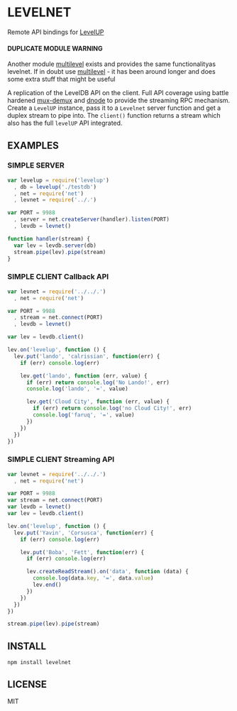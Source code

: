# LEVELNET
Remote API bindings for [LevelUP](https://github.com/rvagg/node-levelup)

#### DUPLICATE MODULE WARNING
Another module [multilevel](https://github.com/juliangruber/multilevel) exists and provides the same functionalityas levelnet. If in doubt use [multilevel](https://github.com/juliangruber/multilevel) - it has been around longer and does some extra stuff that might be useful

A replication of the LevelDB API on the client. Full API coverage using battle hardened [mux-demux](https://github.com/dominictarr/mux-demux) and [dnode](https://github.com/substack/dnode) to provide the streaming RPC mechanism. Create a `LevelUP` instance, pass it to a `Levelnet` server function and get a duplex stream to pipe into. The `client()` function returns a stream which also has the full `levelUP` API integrated.

## EXAMPLES

### SIMPLE SERVER
```javascript
var levelup = require('levelup')
  , db = levelup('./testdb')
  , net = require('net')
  , levnet = require('../.')

var PORT = 9988
  , server = net.createServer(handler).listen(PORT)
  , levdb = levnet()

function handler(stream) {
  var lev = levdb.server(db)
  stream.pipe(lev).pipe(stream)
}
```

### SIMPLE CLIENT Callback API
```javascript
var levnet = require('../../.')
  , net = require('net')

var PORT = 9988
  , stream = net.connect(PORT)
  , levdb = levnet()

var lev = levdb.client()

lev.on('levelup', function () {
  lev.put('lando', 'calrissian', function(err) {
    if (err) console.log(err)

    lev.get('lando', function (err, value) {
      if (err) return console.log('No Lando!', err)
      console.log('lando', '=', value)

      lev.get('Cloud City', function (err, value) {
        if (err) return console.log('no Cloud City!', err)
        console.log('faruq', '=', value)
      })
    })
  })
})
```

### SIMPLE CLIENT Streaming API
```javascript
var levnet = require('../../.')
  , net = require('net')

var PORT = 9988
var stream = net.connect(PORT)
var levdb = levnet()
var lev = levdb.client()

lev.on('levelup', function () {
  lev.put('Yavin', 'Corsusca', function(err) {
    if (err) console.log(err)

    lev.put('Boba', 'Fett', function(err) {
      if (err) console.log(err)

      lev.createReadStream().on('data', function (data) {
        console.log(data.key, '=', data.value)
        lev.end()
      })
    })
  })
})

stream.pipe(lev).pipe(stream)

```


## INSTALL
```shell
npm install levelnet
```

## LICENSE
MIT
